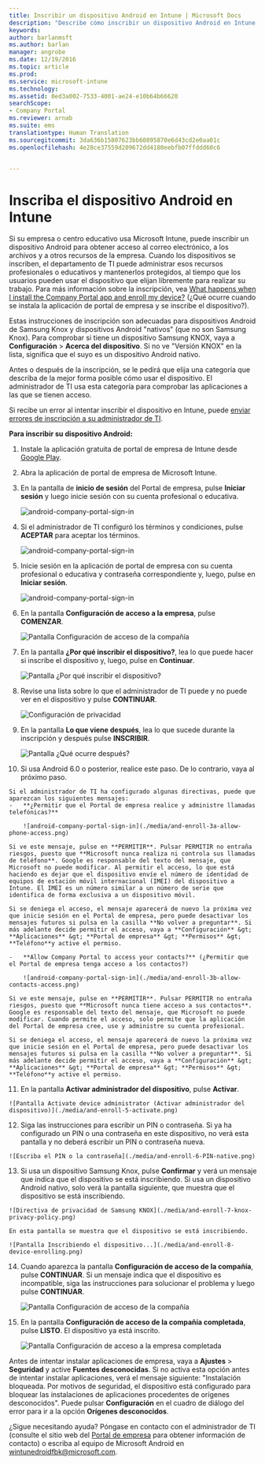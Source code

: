 ```yaml
---
title: Inscribir un dispositivo Android en Intune | Microsoft Docs
description: "Describe cómo inscribir un dispositivo Android en Intune."
keywords: 
author: barlanmsft
ms.author: barlan
manager: angrobe
ms.date: 12/19/2016
ms.topic: article
ms.prod: 
ms.service: microsoft-intune
ms.technology: 
ms.assetid: 0ed3a002-7533-4001-ae24-e10b64b66620
searchScope:
- Company Portal
ms.reviewer: arnab
ms.suite: ems
translationtype: Human Translation
ms.sourcegitcommit: 3da636b15807623bb60895870e6d43cd2e0aa01c
ms.openlocfilehash: 4e28ce37559d209672dd4180eebfb07ffddd60c6


---
```



# <a name="enroll-your-android-device-in-intune"></a>Inscriba el dispositivo Android en Intune

Si su empresa o centro educativo usa Microsoft Intune, puede inscribir un dispositivo Android para obtener acceso al correo electrónico, a los archivos y a otros recursos de la empresa. Cuando los dispositivos se inscriben, el departamento de TI puede administrar esos recursos profesionales o educativos y mantenerlos protegidos, al tiempo que los usuarios pueden usar el dispositivo que elijan libremente para realizar su trabajo. Para más información sobre la inscripción, vea [What happens when I install the Company Portal app and enroll my device?](what-happens-if-you-install-the-Company-Portal-app-and-enroll-your-device-in-intune-android.md) (¿Qué ocurre cuando se instala la aplicación de portal de empresa y se inscribe el dispositivo?).

Estas instrucciones de inscripción son adecuadas para dispositivos Android de Samsung Knox y dispositivos Android "nativos" (que no son Samsung Knox). Para comprobar si tiene un dispositivo Samsung KNOX, vaya a **Configuración** > **Acerca del dispositivo**. Si no ve "Versión KNOX" en la lista, significa que el suyo es un dispositivo Android nativo.

Antes o después de la inscripción, se le pedirá que elija una categoría que describa de la mejor forma posible cómo usar el dispositivo. El administrador de TI usa esta categoría para comprobar las aplicaciones a las que se tienen acceso.

Si recibe un error al intentar inscribir el dispositivo en Intune, puede [enviar errores de inscripción a su administrador de TI](send-enrollment-errors-to-your-it-admin-android.md).

**Para inscribir su dispositivo Android:**

1.  Instale la aplicación gratuita de portal de empresa de Intune desde [Google Play](http://play.google.com/store/apps/details?id=com.microsoft.windowsintune.companyportal).

2.  Abra la aplicación de portal de empresa de Microsoft Intune.

3.  En la pantalla de **inicio de sesión** del Portal de empresa, pulse **Iniciar sesión** y luego inicie sesión con su cuenta profesional o educativa.

    ![android-company-portal-sign-in](./media/and-enroll-0-welcome-screen.png)   

4.  Si el administrador de TI configuró los términos y condiciones, pulse **ACEPTAR** para aceptar los términos.

    ![android-company-portal-sign-in](./media/and-enroll-3-accept-terms.png)

5.  Inicie sesión en la aplicación de portal de empresa con su cuenta profesional o educativa y contraseña correspondiente y, luego, pulse en **Iniciar sesión**.

    ![android-company-portal-sign-in](./media/and-enroll-2-cp-sign-in.png)

6.  En la pantalla **Configuración de acceso a la empresa**, pulse **COMENZAR**.

    ![Pantalla Configuración de acceso de la compañía](./media/and-enroll-4a-comp-access-setup.png)

7.  En la pantalla **¿Por qué inscribir el dispositivo?**, lea lo que puede hacer si inscribe el dispositivo y, luego, pulse en **Continuar**.

    ![Pantalla ¿Por qué inscribir el dispositivo?](./media/and-enroll-4b-why-enroll.png)

8.  Revise una lista sobre lo que el administrador de TI puede y no puede ver en el dispositivo y pulse **CONTINUAR**.

    ![Configuración de privacidad](./media/and-enroll-4c-we-care-privacy.png)

9.  En la pantalla **Lo que viene después**, lea lo que sucede durante la inscripción y después pulse **INSCRIBIR**.

    ![Pantalla ¿Qué ocurre después?](./media/and-enroll-4d-what-comes-next.png)

10.  Si usa Android 6.0 o posterior, realice este paso. De lo contrario, vaya al próximo paso.

    Si el administrador de TI ha configurado algunas directivas, puede que aparezcan los siguientes mensajes:
    -   **¿Permitir que el Portal de empresa realice y administre llamadas telefónicas?**

        ![android-company-portal-sign-in](./media/and-enroll-3a-allow-phone-access.png)

    Si ve este mensaje, pulse en **PERMITIR**. Pulsar PERMITIR no entraña riesgos, puesto que **Microsoft nunca realiza ni controla sus llamadas de teléfono**. Google es responsable del texto del mensaje, que Microsoft no puede modificar. Al permitir el acceso, lo que está haciendo es dejar que el dispositivo envíe el número de identidad de equipos de estación móvil internacional (IMEI) del dispositivo a Intune. El IMEI es un número similar a un número de serie que identifica de forma exclusiva a un dispositivo móvil.

    Si se deniega el acceso, el mensaje aparecerá de nuevo la próxima vez que inicie sesión en el Portal de empresa, pero puede desactivar los mensajes futuros si pulsa en la casilla **No volver a preguntar**. Si más adelante decide permitir el acceso, vaya a **Configuración** &gt; **Aplicaciones** &gt; **Portal de empresa** &gt; **Permisos** &gt; **Teléfono**y active el permiso.

    -   **Allow Company Portal to access your contacts?** (¿Permitir que el Portal de empresa tenga acceso a los contactos?)

        ![android-company-portal-sign-in](./media/and-enroll-3b-allow-contacts-access.png)

    Si ve este mensaje, pulse en **PERMITIR**. Pulsar PERMITIR no entraña riesgos, puesto que **Microsoft nunca tiene acceso a sus contactos**. Google es responsable del texto del mensaje, que Microsoft no puede modificar. Cuando permite el acceso, solo permite que la aplicación del Portal de empresa cree, use y administre su cuenta profesional.

    Si se deniega el acceso, el mensaje aparecerá de nuevo la próxima vez que inicie sesión en el Portal de empresa, pero puede desactivar los mensajes futuros si pulsa en la casilla **No volver a preguntar**. Si más adelante decide permitir el acceso, vaya a **Configuración** &gt; **Aplicaciones** &gt; **Portal de empresa** &gt; **Permisos** &gt; **Teléfono**y active el permiso.

11.  En la pantalla **Activar administrador del dispositivo**, pulse **Activar**.

    ![Pantalla Activate device administrator (Activar administrador del dispositivo)](./media/and-enroll-5-activate.png)

12.  Siga las instrucciones para escribir un PIN o contraseña. Si ya ha configurado un PIN o una contraseña en este dispositivo, no verá esta pantalla y no deberá escribir un PIN o contraseña nueva.

    ![Escriba el PIN o la contraseña](./media/and-enroll-6-PIN-native.png)

13.  Si usa un dispositivo Samsung Knox, pulse **Confirmar** y verá un mensaje que indica que el dispositivo se está inscribiendo. Si usa un dispositivo Android nativo, solo verá la pantalla siguiente, que muestra que el dispositivo se está inscribiendo.

    ![Directiva de privacidad de Samsung KNOX](./media/and-enroll-7-knox-privacy-policy.png)

    En esta pantalla se muestra que el dispositivo se está inscribiendo.

    ![Pantalla Inscribiendo el dispositivo...](./media/and-enroll-8-device-enrolling.png)

14. Cuando aparezca la pantalla **Configuración de acceso de la compañía**, pulse **CONTINUAR**. Si un mensaje indica que el dispositivo es incompatible, siga las instrucciones para solucionar el problema y luego pulse **CONTINUAR**.

    ![Pantalla Configuración de acceso de la compañía](./media/and-enroll-9-comp-access-setup.png)  

11. En la pantalla **Configuración de acceso de la compañía completada**, pulse **LISTO**. El dispositivo ya está inscrito.

    ![Pantalla Configuración de acceso a la empresa completada](./media/and-enroll-10-comp-access-setup-complete.png)

Antes de intentar instalar aplicaciones de empresa, vaya a **Ajustes** &gt; **Seguridad** y active **Fuentes desconocidas**. Si no activa esta opción antes de intentar instalar aplicaciones, verá el mensaje siguiente: "Instalación bloqueada. Por motivos de seguridad, el dispositivo está configurado para bloquear las instalaciones de aplicaciones procedentes de orígenes desconocidos". Puede pulsar **Configuración** en el cuadro de diálogo del error para ir a la opción **Orígenes desconocidos**.

¿Sigue necesitando ayuda? Póngase en contacto con el administrador de TI (consulte el sitio web del [Portal de empresa](http://portal.manage.microsoft.com) para obtener información de contacto) o escriba al equipo de Microsoft Android en wintunedroidfbk@microsoft.com.



<!--HONumber=Jan17_HO1-->


